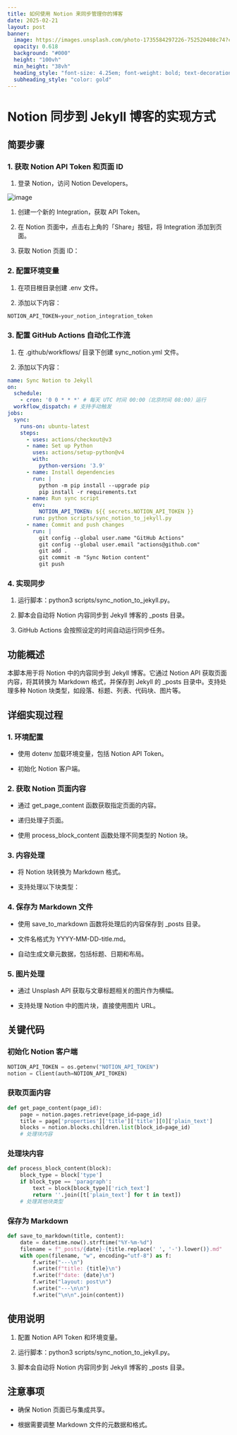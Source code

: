 ```yaml
---
title: 如何使用 Notion 来同步管理你的博客
date: 2025-02-21
layout: post
banner:
  image: https://images.unsplash.com/photo-1735584297226-752520408c74?crop=entropy&cs=tinysrgb&fit=max&fm=jpg&ixid=M3w2OTIwMzJ8MHwxfHJhbmRvbXx8fHx8fHx8fDE3NDAxNzYyNjV8&ixlib=rb-4.0.3&q=80&w=1080
  opacity: 0.618
  background: "#000"
  height: "100vh"
  min_height: "38vh"
  heading_style: "font-size: 4.25em; font-weight: bold; text-decoration: underline"
  subheading_style: "color: gold"
---
```


# Notion 同步到 Jekyll 博客的实现方式

## 简要步骤

### 1. 获取 Notion API Token 和页面 ID

1. 登录 Notion，访问 Notion Developers。

![image](https://prod-files-secure.s3.us-west-2.amazonaws.com/a7a0cc5a-89b9-4cda-8686-1fba0ca52f40/d19c1afe-dea5-4312-9333-786b0ba83054/image.png?X-Amz-Algorithm=AWS4-HMAC-SHA256&X-Amz-Content-Sha256=UNSIGNED-PAYLOAD&X-Amz-Credential=ASIAZI2LB466QUEQ6LDN%2F20250221%2Fus-west-2%2Fs3%2Faws4_request&X-Amz-Date=20250221T221745Z&X-Amz-Expires=3600&X-Amz-Security-Token=IQoJb3JpZ2luX2VjELX%2F%2F%2F%2F%2F%2F%2F%2F%2F%2FwEaCXVzLXdlc3QtMiJHMEUCIHKJSQ%2BJX4Bs3s1aG1NrGUfRTgrfOeingNq0tkEqkp%2FOAiEAjBTAeN30VzeoVUsITTNFz74lPUsAX4FLT9f7j%2BO3OCwqiAQI3v%2F%2F%2F%2F%2F%2F%2F%2F%2F%2FARAAGgw2Mzc0MjMxODM4MDUiDIrJCl46AfGbA5B8BSrcA1cgV2aaThgvcZ162zr6zSdLGsbwuifbT5y0OWE8kX%2BUsivx%2FaTpJDea0VXA0VnajX0wPTvcbJdXy70keJSH%2B6FrmwYoWW%2Fj8c5aK095lRLm3Jy%2BXhZz13Q5pZ8F3kRN9mmsKNajOgNVeTGWlURFbtPt6gEF5Nz%2Bdlgv14rRZOhK412Oalmgs3zTIamHxAJe7AKo%2BoSQlgQZmj8rkKKCOQWXa9pa%2BKDO2rgWFTwj8uESkvQrSrM%2BER965stAc2IAOkF9ilGtSjSDKGko5OOwbs6PvsTucK%2FAU6KPO%2FB8hOWJN%2FN94OUjfAOD1LaGmTCEbslCOvoK4LrfcmweyWT6FNS1KVXZwKsR1tzFYUBbxY1a6%2FtLkDFDgeh7NStHHS%2BPlNZyzgCC61NNm4%2B6S39Dj7XJy5BnoJeZv0CT19JE6rXegxxqT%2FikkheuTUO7geVdrPAjFMTeoN6p2IjX6o8jgasfA%2F8WDmXa13cIs9D0nDrUtQKYV%2B9dDWREpCAqwHpHQ93iv9BTERjcC4V6im22AjrlOlGc0qB3xTSZWq31uovKCO4iamnTClWyWhlV%2BoDZsBmv%2BcQki%2FhcQsiM47cWpMTmxqrN5DGbVx9iVCOr%2FgBudLj%2BLV%2BCdGWu7uDnMPDY470GOqUB1a59%2FnbF1qv0nWhCYDbyS1xQ5WwS4qWN3WwXoJHUAyGxs16rK082I9TfMOhpOqScIUuywPAHE0DKb1saU2mfxc3F2WAOrnVwbmzY5fiWBeaDhssOMUabRiDfPTVCDtXn0mhQ0AwDo34g9xl8LQ0ITMWZQFktcHvZmUujI2%2BMaqJKLrcmlBIgQS8uUsbD45sXLlfHsU%2BjJdYLjOaEowrz1VYkGPiF&X-Amz-Signature=620499f82c6cf5735964c280cfae0051b060802d407d695818ee391150a060e0&X-Amz-SignedHeaders=host&x-id=GetObject)

1. 创建一个新的 Integration，获取 API Token。

1. 在 Notion 页面中，点击右上角的「Share」按钮，将 Integration 添加到页面。

1. 获取 Notion 页面 ID：


### 2. 配置环境变量

1. 在项目根目录创建 .env 文件。

1. 添加以下内容：

```javascript
NOTION_API_TOKEN=your_notion_integration_token
```

### 3. 配置 GitHub Actions 自动化工作流

1. 在 .github/workflows/ 目录下创建 sync_notion.yml 文件。

1. 添加以下内容：

```yaml
name: Sync Notion to Jekyll
on:
  schedule:
    - cron: '0 0 * * *' # 每天 UTC 时间 00:00（北京时间 08:00）运行
  workflow_dispatch: # 支持手动触发
jobs:
  sync:
    runs-on: ubuntu-latest
    steps:
      - uses: actions/checkout@v3
      - name: Set up Python
        uses: actions/setup-python@v4
        with:
          python-version: '3.9'
      - name: Install dependencies
        run: |
          python -m pip install --upgrade pip
          pip install -r requirements.txt
      - name: Run sync script
        env:
          NOTION_API_TOKEN: ${{ secrets.NOTION_API_TOKEN }}
        run: python scripts/sync_notion_to_jekyll.py
      - name: Commit and push changes
        run: |
          git config --global user.name "GitHub Actions"
          git config --global user.email "actions@github.com"
          git add .
          git commit -m "Sync Notion content"
          git push
```

### 4. 实现同步

1. 运行脚本：python3 scripts/sync_notion_to_jekyll.py。

1. 脚本会自动将 Notion 内容同步到 Jekyll 博客的 _posts 目录。

1. GitHub Actions 会按照设定的时间自动运行同步任务。

## 功能概述

本脚本用于将 Notion 中的内容同步到 Jekyll 博客。它通过 Notion API 获取页面内容，将其转换为 Markdown 格式，并保存到 Jekyll 的 _posts 目录中。支持处理多种 Notion 块类型，如段落、标题、列表、代码块、图片等。

## 详细实现过程

### 1. 环境配置

- 使用 dotenv 加载环境变量，包括 Notion API Token。

- 初始化 Notion 客户端。

### 2. 获取 Notion 页面内容

- 通过 get_page_content 函数获取指定页面的内容。

- 递归处理子页面。

- 使用 process_block_content 函数处理不同类型的 Notion 块。

### 3. 内容处理

- 将 Notion 块转换为 Markdown 格式。

- 支持处理以下块类型：


### 4. 保存为 Markdown 文件

- 使用 save_to_markdown 函数将处理后的内容保存到 _posts 目录。

- 文件名格式为 YYYY-MM-DD-title.md。

- 自动生成文章元数据，包括标题、日期和布局。

### 5. 图片处理

- 通过 Unsplash API 获取与文章标题相关的图片作为横幅。

- 支持处理 Notion 中的图片块，直接使用图片 URL。

## 关键代码

### 初始化 Notion 客户端

```python
NOTION_API_TOKEN = os.getenv("NOTION_API_TOKEN")
notion = Client(auth=NOTION_API_TOKEN)
```

### 获取页面内容

```python
def get_page_content(page_id):
    page = notion.pages.retrieve(page_id=page_id)
    title = page['properties']['title']['title'][0]['plain_text']
    blocks = notion.blocks.children.list(block_id=page_id)
    # 处理块内容
```

### 处理块内容

```python
def process_block_content(block):
    block_type = block['type']
    if block_type == 'paragraph':
        text = block[block_type]['rich_text']
        return ''.join([t['plain_text'] for t in text])
    # 处理其他块类型
```

### 保存为 Markdown

```python
def save_to_markdown(title, content):
    date = datetime.now().strftime("%Y-%m-%d")
    filename = f"_posts/{date}-{title.replace(' ', '-').lower()}.md"
    with open(filename, "w", encoding="utf-8") as f:
        f.write("---\n")
        f.write(f"title: {title}\n")
        f.write(f"date: {date}\n")
        f.write("layout: post\n")
        f.write("---\n\n")
        f.write("\n\n".join(content))
```

## 使用说明

1. 配置 Notion API Token 和环境变量。

1. 运行脚本：python3 scripts/sync_notion_to_jekyll.py。

1. 脚本会自动将 Notion 内容同步到 Jekyll 博客的 _posts 目录。

## 注意事项

- 确保 Notion 页面已与集成共享。

- 根据需要调整 Markdown 文件的元数据和格式。